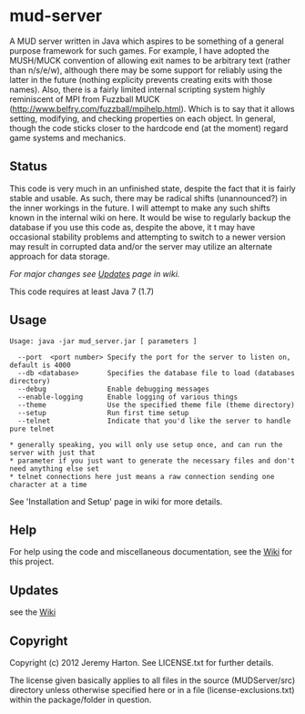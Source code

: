mud-server
==========

A MUD server written in Java which aspires to be something of a general purpose framework for such games. For example, I have adopted the MUSH/MUCK convention of allowing exit names to be arbitrary text (rather than n/s/e/w), although there may be some support for reliably using the latter in the future (nothing explicity prevents creating exits with those names). Also, there is a fairly limited internal scripting system highly reminiscent of MPI from Fuzzball MUCK (http://www.belfry.com/fuzzball/mpihelp.html). Which is to say that it allows setting, modifying, and checking properties on each object. In general, though the code sticks closer to the hardcode end (at the moment) regard game systems and mechanics.

## Status

This code is very much in an unfinished state, despite the fact that it is fairly stable and usable. As such, there may be radical shifts (unannounced?) in the inner workings in the future. I will attempt to make any such shifts known in the internal wiki on here. It would be wise to regularly backup the database if you use this code as, despite the above, it t may have occasional stability problems and attempting to switch to a newer version may result in corrupted data and/or the server may utilize an alternate approach for data storage.

*For major changes see [Updates](https://github.com/jnharton/mud-server/wiki/Updates) page in wiki.*

This code requires at least Java 7 (1.7)

## Usage

```
Usage: java -jar mud_server.jar [ parameters ]

  --port  <port number> Specify the port for the server to listen on, default is 4000
  --db <database>       Specifies the database file to load (databases directory)
  --debug               Enable debugging messages
  --enable-logging      Enable logging of various things
  --theme               Use the specified theme file (theme directory)
  --setup               Run first time setup
  --telnet              Indicate that you'd like the server to handle pure telnet

* generally speaking, you will only use setup once, and can run the server with just that
* parameter if you just want to generate the necessary files and don't need anything else set
* telnet connections here just means a raw connection sending one character at a time
```

See 'Installation and Setup' page in wiki for more details.

## Help

For help using the code and miscellaneous documentation, see the [Wiki](https://github.com/jnharton/mud-server/wiki) for this project.

## Updates

see the [Wiki](https://github.com/jnharton/mud-server/wiki)

## Copyright
Copyright (c) 2012 Jeremy Harton. See LICENSE.txt for further details.

The license given basically applies to all files in the source (MUDServer/src) directory unless otherwise specified here or in a file (license-exclusions.txt) within the package/folder in question.

